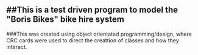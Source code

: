 ##This is a test driven program to model the "Boris Bikes" bike hire system
-----
###This was created using object orientated programming/design, where CRC cards were used to direct the creattion of classes and how they interact.
